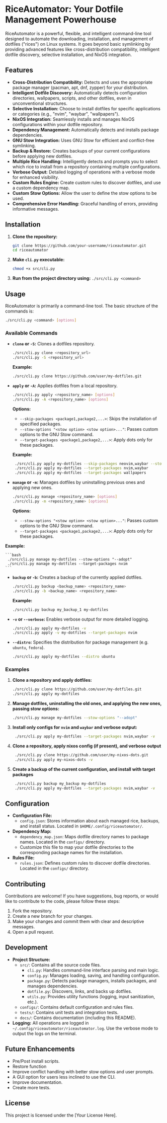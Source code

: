 # RiceAutomator: Your Dotfile Management Powerhouse

RiceAutomator is a powerful, flexible, and intelligent command-line tool designed to automate the downloading, installation, and management of dotfiles ("rices") on Linux systems. It goes beyond basic symlinking by providing advanced features like cross-distribution compatibility, intelligent dotfile discovery, selective installation, and NixOS integration.

## Features

- **Cross-Distribution Compatibility:** Detects and uses the appropriate package manager (pacman, apt, dnf, zypper) for your distribution.
- **Intelligent Dotfile Discovery:** Automatically detects configuration directories, wallpapers, scripts, and other dotfiles, even in unconventional structures.
- **Selective Installation:** Choose to install dotfiles for specific applications or categories (e.g., "nvim", "waybar", "wallpapers").
- **NixOS Integration:** Seamlessly installs and manages NixOS configurations within your dotfile repository.
- **Dependency Management:** Automatically detects and installs package dependencies.
- **GNU Stow Integration:** Uses GNU Stow for efficient and conflict-free symlinking.
- **Backup & Restore:** Creates backups of your current configurations before applying new dotfiles.
- **Multiple Rice Handling:** Intelligently detects and prompts you to select which rice to install from a repository containing multiple configurations.
- **Verbose Output:** Detailed logging of operations with a verbose mode for enhanced visibility.
- **Custom Rules Engine:** Create custom rules to discover dotfiles, and use a custom dependency map.
- **Custom Stow Options:** Allow the user to define the stow options to be used.
- **Comprehensive Error Handling:** Graceful handling of errors, providing informative messages.

## Installation

1. **Clone the repository:**
   ```bash
   git clone https://github.com/your-username/riceautomator.git
   cd riceautomator
   ```

2.  **Make `cli.py` executable:**
    ```bash
    chmod +x src/cli.py
    ```

3.  **Run from the project directory using:** `./src/cli.py <command>`

## Usage

RiceAutomator is primarily a command-line tool. The basic structure of the commands is:

```bash
./src/cli.py <command> [options]
```

### Available Commands

-   **`clone` or `-S`:** Clones a dotfiles repository.

    ```bash
    ./src/cli.py clone <repository_url>
    ./src/cli.py -S <repository_url>
    ```

    **Example:**

    ```bash
    ./src/cli.py clone https://github.com/user/my-dotfiles.git
    ```

-   **`apply` or `-A`:** Applies dotfiles from a local repository.

    ```bash
    ./src/cli.py apply <repository_name> [options]
    ./src/cli.py -A <repository_name> [options]
    ```

    **Options:**

    -   `--skip-packages <package1,package2,...>`: Skips the installation of specified packages.
    -   `--stow-options "<stow option> <stow option>..."`: Passes custom options to the GNU Stow command.
     - `--target-packages <package1,package2,...>`: Apply dots only for these packages.

    **Example:**
    ```bash
     ./src/cli.py apply my-dotfiles --skip-packages neovim,waybar --stow-options "--adopt --no-folding"
     ./src/cli.py apply my-dotfiles --target-packages nvim,waybar
     ./src/cli.py apply my-dotfiles --target-packages wallpapers
    ```

-   **`manage` or `-m`:** Manages dotfiles by uninstalling previous ones and applying new ones.

    ```bash
    ./src/cli.py manage <repository_name> [options]
    ./src/cli.py -m <repository_name> [options]
    ```

    **Options:**

    -   `--stow-options "<stow option> <stow option>..."`: Passes custom options to the GNU Stow command.
    -  `--target-packages <package1,package2,...>`: Apply dots only for these packages.

   **Example:**

    ```bash
     ./src/cli.py manage my-dotfiles --stow-options "--adopt"
     ./src/cli.py manage my-dotfiles --target-packages nvim
    ```

-   **`backup` or `-b`:** Creates a backup of the currently applied dotfiles.

    ```bash
    ./src/cli.py backup <backup_name> <repository_name>
    ./src/cli.py -b <backup_name> <repository_name>
    ```

    **Example:**
    ```bash
    ./src/cli.py backup my_backup_1 my-dotfiles
    ```

-   **`-v` or `--verbose`:** Enables verbose output for more detailed logging.

    ```bash
    ./src/cli.py apply my-dotfiles -v
    ./src/cli.py apply -v my-dotfiles --target-packages nvim
    ```
-   **`--distro`:** Specifies the distribution for package management (e.g. `ubuntu`, `fedora`).
    ```bash
    ./src/cli.py apply my-dotfiles --distro ubuntu
    ```

### Examples

1.  **Clone a repository and apply dotfiles:**

    ```bash
    ./src/cli.py clone https://github.com/user/my-dotfiles.git
    ./src/cli.py apply my-dotfiles
    ```

2.  **Manage dotfiles, uninstalling the old ones, and applying the new ones, passing stow options:**

    ```bash
    ./src/cli.py manage my-dotfiles --stow-options "--adopt"
    ```
3. **Install only configs for `nvim` and `waybar` and verbose output:**
   ```bash
    ./src/cli.py apply my-dotfiles --target-packages nvim,waybar -v
    ```
4. **Clone a repository, apply nixos config (if present), and verbose output**
   ```bash
    ./src/cli.py clone https://github.com/user/my-nixos-dots.git
    ./src/cli.py apply my-nixos-dots -v
    ```
5. **Create a backup of the current configuration, and install with target packages**
   ```bash
    ./src/cli.py backup my_backup my-dotfiles
    ./src/cli.py apply my-dotfiles --target-packages nvim,waybar -v
    ```

## Configuration

-   **Configuration File:**
    -   `config.json`: Stores information about each managed rice, backups, and install status. Located in `$HOME/.config/riceautomator/`.
-   **Dependency Map:**
    -   `dependency_map.json`: Maps dotfile directory names to package names. Located in the `configs/` directory.
    -   Customize this file to map your dotfile directories to the corresponding package names for the installation.
-   **Rules File:**
    -   `rules.json`: Defines custom rules to discover dotfile directories. Located in the `configs/` directory.

## Contributing

Contributions are welcome! If you have suggestions, bug reports, or would like to contribute to the code, please follow these steps:

1.  Fork the repository.
2.  Create a new branch for your changes.
3.  Make your changes and commit them with clear and descriptive messages.
4.  Open a pull request.

## Development

-   **Project Structure:**
    -   `src/`: Contains all the source code files.
        -   `cli.py`: Handles command-line interface parsing and main logic.
        -   `config.py`: Manages loading, saving, and handling configuration.
        -   `package.py`: Detects package managers, installs packages, and manages dependencies.
        -   `dotfile.py`: Discovers, links, and backs up dotfiles.
        -   `utils.py`: Provides utility functions (logging, input sanitization, etc.).
    -   `configs/`: Contains default configuration and rules files.
    -   `tests/`: Contains unit tests and integration tests.
    -   `docs/`: Contains documentation (including this README).
-   **Logging:** All operations are logged in `~/.config/riceautomator/riceautomator.log`. Use the verbose mode to output the logs on the terminal.

## Future Enhancements

- Pre/Post install scripts.
- Restore function
- Improve conflict handling with better stow options and user prompts.
- A GUI option for users less inclined to use the CLI.
- Improve documentation.
- Create more tests.

## License

This project is licensed under the [Your License Here].
